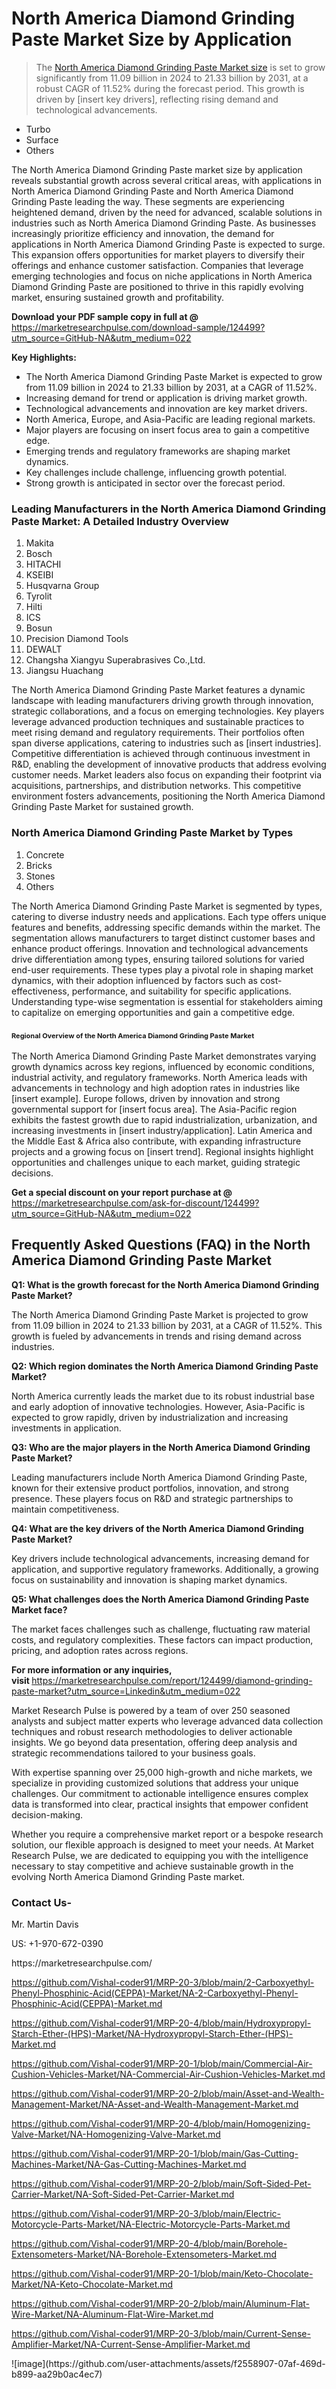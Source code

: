 <h1>North America Diamond Grinding Paste Market&nbsp;Size by Application</h1><blockquote><p>The <a href="https://marketresearchpulse.com/download-sample/124499?utm_source=GitHub-NA&amp;utm_medium=022">North America Diamond Grinding Paste Market size</a> is set to grow significantly from 11.09 billion in 2024 to 21.33 billion by 2031, at a robust CAGR of 11.52% during the forecast period. This growth is driven by [insert key drivers], reflecting rising demand and technological advancements.</p></blockquote><ul><li>Turbo<li> Surface<li> Others</li></ul><p>The North America Diamond Grinding Paste market size by application reveals substantial growth across several critical areas, with applications in North America Diamond Grinding Paste and North America Diamond Grinding Paste leading the way. These segments are experiencing heightened demand, driven by the need for advanced, scalable solutions in industries such as North America Diamond Grinding Paste. As businesses increasingly prioritize efficiency and innovation, the demand for applications in North America Diamond Grinding Paste is expected to surge. This expansion offers opportunities for market players to diversify their offerings and enhance customer satisfaction. Companies that leverage emerging technologies and focus on niche applications in North America Diamond Grinding Paste are positioned to thrive in this rapidly evolving market, ensuring sustained growth and profitability.</p><p><strong>Download your PDF sample copy in full at @ </strong><a href="https://marketresearchpulse.com/download-sample/124499?utm_source=GitHub-NA&amp;utm_medium=022">https://marketresearchpulse.com/download-sample/124499?utm_source=GitHub-NA&amp;utm_medium=022</a></p><p><strong>Key Highlights: </strong></p><ul><li>The North America Diamond Grinding Paste Market is expected to grow from 11.09 billion in 2024 to 21.33 billion by 2031, at a CAGR of 11.52%.</li><li>Increasing demand for trend or application is driving market growth.</li><li>Technological advancements and innovation are key market drivers.</li><li>North America, Europe, and Asia-Pacific are leading regional markets.</li><li>Major players are focusing on insert focus area to gain a competitive edge.</li><li>Emerging trends and regulatory frameworks are shaping market dynamics.</li><li>Key challenges include challenge, influencing growth potential.</li><li>Strong growth is anticipated in sector over the forecast period.</li></ul><h3>Leading Manufacturers in the North America Diamond Grinding Paste Market: A Detailed Industry Overview</h3><ol><li>Makita</li><li>Bosch</li><li>HITACHI</li><li>KSEIBI</li><li>Husqvarna Group</li><li>Tyrolit</li><li>Hilti</li><li>ICS</li><li>Bosun</li><li>Precision Diamond Tools</li><li>DEWALT</li><li>Changsha Xiangyu Superabrasives Co.,Ltd.</li><li>Jiangsu Huachang</li></ol><div class="flex max-w-full flex-col flex-grow"><div class="min-h-8 text-message flex w-full flex-col items-end gap-2 whitespace-normal break-words [.text-message+&amp;]:mt-5" dir="auto" data-message-author-role="assistant" data-message-id="fd8432e4-4910-450d-b182-61b7bfb0a01f" data-message-model-slug="gpt-4o"><div class="flex w-full flex-col gap-1 empty:hidden first:pt-[3px]"><div class="markdown prose w-full break-words dark:prose-invert light"><p>The North America Diamond Grinding Paste Market features a dynamic landscape with leading manufacturers driving growth through innovation, strategic collaborations, and a focus on emerging technologies. Key players leverage advanced production techniques and sustainable practices to meet rising demand and regulatory requirements. Their portfolios often span diverse applications, catering to industries such as [insert industries]. Competitive differentiation is achieved through continuous investment in R&amp;D, enabling the development of innovative products that address evolving customer needs. Market leaders also focus on expanding their footprint via acquisitions, partnerships, and distribution networks. This competitive environment fosters advancements, positioning the North America Diamond Grinding Paste Market for sustained growth.</p></div></div></div></div><h3>North America Diamond Grinding Paste Market by Types</h3><ol><li>Concrete<li> Bricks<li> Stones<li> Others</li></ol><div class="flex max-w-full flex-col flex-grow"><div class="min-h-8 text-message flex w-full flex-col items-end gap-2 whitespace-normal break-words [.text-message+&amp;]:mt-5" dir="auto" data-message-author-role="assistant" data-message-id="084470be-0bb7-4664-bddf-5156b4f41249" data-message-model-slug="gpt-4o-mini"><div class="flex w-full flex-col gap-1 empty:hidden first:pt-[3px]"><div class="markdown prose w-full break-words dark:prose-invert light"><p>The North America Diamond Grinding Paste Market is segmented by types, catering to diverse industry needs and applications. Each type offers unique features and benefits, addressing specific demands within the market. The segmentation allows manufacturers to target distinct customer bases and enhance product offerings. Innovation and technological advancements drive differentiation among types, ensuring tailored solutions for varied end-user requirements. These types play a pivotal role in shaping market dynamics, with their adoption influenced by factors such as cost-effectiveness, performance, and suitability for specific applications. Understanding type-wise segmentation is essential for stakeholders aiming to capitalize on emerging opportunities and gain a competitive edge.</p></div></div></div></div><h3><span style="font-size: 11px;">Regional Overview of the North America Diamond Grinding Paste Market</span></h3><div class="flex max-w-full flex-col flex-grow"><div class="min-h-8 text-message flex w-full flex-col items-end gap-2 whitespace-normal break-words [.text-message+&amp;]:mt-5" dir="auto" data-message-author-role="assistant" data-message-id="e9038762-ce64-4e30-91c9-9bd413514231" data-message-model-slug="gpt-4o-mini"><div class="flex w-full flex-col gap-1 empty:hidden first:pt-[3px]"><div class="markdown prose w-full break-words dark:prose-invert light"><p>The North America Diamond Grinding Paste Market demonstrates varying growth dynamics across key regions, influenced by economic conditions, industrial activity, and regulatory frameworks. North America leads with advancements in technology and high adoption rates in industries like [insert example]. Europe follows, driven by innovation and strong governmental support for [insert focus area]. The Asia-Pacific region exhibits the fastest growth due to rapid industrialization, urbanization, and increasing investments in [insert industry/application]. Latin America and the Middle East &amp; Africa also contribute, with expanding infrastructure projects and a growing focus on [insert trend]. Regional insights highlight opportunities and challenges unique to each market, guiding strategic decisions.</p></div></div></div></div><p><strong>Get a special discount on your report purchase at @ </strong><a href="https://marketresearchpulse.com/ask-for-discount/124499?utm_source=GitHub-NA&amp;utm_medium=022">https://marketresearchpulse.com/ask-for-discount/124499?utm_source=GitHub-NA&amp;utm_medium=022</a></p><h2>Frequently Asked Questions (FAQ) in the North America Diamond Grinding Paste Market</h2><p><strong>Q1: What is the growth forecast for the North America Diamond Grinding Paste Market?</strong></p><p>The North America Diamond Grinding Paste Market is projected to grow from 11.09 billion in 2024 to 21.33 billion by 2031, at a CAGR of 11.52%. This growth is fueled by advancements in trends and rising demand across industries.</p><p><strong>Q2: Which region dominates the North America Diamond Grinding Paste Market?</strong></p><p>North America currently leads the market due to its robust industrial base and early adoption of innovative technologies. However, Asia-Pacific is expected to grow rapidly, driven by industrialization and increasing investments in application.</p><p><strong>Q3: Who are the major players in the North America Diamond Grinding Paste Market?</strong></p><p>Leading manufacturers include North America Diamond Grinding Paste, known for their extensive product portfolios, innovation, and strong presence. These players focus on R&amp;D and strategic partnerships to maintain competitiveness.</p><p><strong>Q4: What are the key drivers of the North America Diamond Grinding Paste Market?</strong></p><p>Key drivers include technological advancements, increasing demand for application, and supportive regulatory frameworks. Additionally, a growing focus on sustainability and innovation is shaping market dynamics.</p><p><strong>Q5: What challenges does the North America Diamond Grinding Paste Market face?</strong></p><p>The market faces challenges such as challenge, fluctuating raw material costs, and regulatory complexities. These factors can impact production, pricing, and adoption rates across regions.</p><p><strong>For more information or any inquiries, visit&nbsp;</strong><a href="https://marketresearchpulse.com/report/124499/diamond-grinding-paste-market?utm_source=Linkedin&utm_medium=022">https://marketresearchpulse.com/report/124499/diamond-grinding-paste-market?utm_source=Linkedin&utm_medium=022</a></p><p>Market Research Pulse is powered by a team of over 250 seasoned analysts and subject matter experts who leverage advanced data collection techniques and robust research methodologies to deliver actionable insights. We go beyond data presentation, offering deep analysis and strategic recommendations tailored to your business goals.</p><p>With expertise spanning over 25,000 high-growth and niche markets, we specialize in providing customized solutions that address your unique challenges. Our commitment to actionable intelligence ensures complex data is transformed into clear, practical insights that empower confident decision-making.</p><p>Whether you require a comprehensive market report or a bespoke research solution, our flexible approach is designed to meet your needs. At Market Research Pulse, we are dedicated to equipping you with the intelligence necessary to stay competitive and achieve sustainable growth in the evolving North America Diamond Grinding Paste market.</p><h3><strong>Contact Us-</strong></h3><p>Mr. Martin Davis</p><p>US: +1-970-672-0390</p><p>https://marketresearchpulse.com/</p><p><a href="https://github.com/Vishal-coder91/MRP-20-3/blob/main/2-Carboxyethyl-Phenyl-Phosphinic-Acid(CEPPA)-Market/NA-2-Carboxyethyl-Phenyl-Phosphinic-Acid(CEPPA)-Market.md">https://github.com/Vishal-coder91/MRP-20-3/blob/main/2-Carboxyethyl-Phenyl-Phosphinic-Acid(CEPPA)-Market/NA-2-Carboxyethyl-Phenyl-Phosphinic-Acid(CEPPA)-Market.md</a></p><p><a href="https://github.com/Vishal-coder91/MRP-20-4/blob/main/Hydroxypropyl-Starch-Ether-(HPS)-Market/NA-Hydroxypropyl-Starch-Ether-(HPS)-Market.md">https://github.com/Vishal-coder91/MRP-20-4/blob/main/Hydroxypropyl-Starch-Ether-(HPS)-Market/NA-Hydroxypropyl-Starch-Ether-(HPS)-Market.md</a></p><p><a href="https://github.com/Vishal-coder91/MRP-20-1/blob/main/Commercial-Air-Cushion-Vehicles-Market/NA-Commercial-Air-Cushion-Vehicles-Market.md">https://github.com/Vishal-coder91/MRP-20-1/blob/main/Commercial-Air-Cushion-Vehicles-Market/NA-Commercial-Air-Cushion-Vehicles-Market.md</a></p><p><a href="https://github.com/Vishal-coder91/MRP-20-2/blob/main/Asset-and-Wealth-Management-Market/NA-Asset-and-Wealth-Management-Market.md">https://github.com/Vishal-coder91/MRP-20-2/blob/main/Asset-and-Wealth-Management-Market/NA-Asset-and-Wealth-Management-Market.md</a></p><p><a href="https://github.com/Vishal-coder91/MRP-20-4/blob/main/Homogenizing-Valve-Market/NA-Homogenizing-Valve-Market.md">https://github.com/Vishal-coder91/MRP-20-4/blob/main/Homogenizing-Valve-Market/NA-Homogenizing-Valve-Market.md</a></p><p><a href="https://github.com/Vishal-coder91/MRP-20-1/blob/main/Gas-Cutting-Machines-Market/NA-Gas-Cutting-Machines-Market.md">https://github.com/Vishal-coder91/MRP-20-1/blob/main/Gas-Cutting-Machines-Market/NA-Gas-Cutting-Machines-Market.md</a></p><p><a href="https://github.com/Vishal-coder91/MRP-20-2/blob/main/Soft-Sided-Pet-Carrier-Market/NA-Soft-Sided-Pet-Carrier-Market.md">https://github.com/Vishal-coder91/MRP-20-2/blob/main/Soft-Sided-Pet-Carrier-Market/NA-Soft-Sided-Pet-Carrier-Market.md</a></p><p><a href="https://github.com/Vishal-coder91/MRP-20-3/blob/main/Electric-Motorcycle-Parts-Market/NA-Electric-Motorcycle-Parts-Market.md">https://github.com/Vishal-coder91/MRP-20-3/blob/main/Electric-Motorcycle-Parts-Market/NA-Electric-Motorcycle-Parts-Market.md</a></p><p><a href="https://github.com/Vishal-coder91/MRP-20-4/blob/main/Borehole-Extensometers-Market/NA-Borehole-Extensometers-Market.md">https://github.com/Vishal-coder91/MRP-20-4/blob/main/Borehole-Extensometers-Market/NA-Borehole-Extensometers-Market.md</a></p><p><a href="https://github.com/Vishal-coder91/MRP-20-1/blob/main/Keto-Chocolate-Market/NA-Keto-Chocolate-Market.md">https://github.com/Vishal-coder91/MRP-20-1/blob/main/Keto-Chocolate-Market/NA-Keto-Chocolate-Market.md</a></p><p><a href="https://github.com/Vishal-coder91/MRP-20-2/blob/main/Aluminum-Flat-Wire-Market/NA-Aluminum-Flat-Wire-Market.md">https://github.com/Vishal-coder91/MRP-20-2/blob/main/Aluminum-Flat-Wire-Market/NA-Aluminum-Flat-Wire-Market.md</a></p><p><a href="https://github.com/Vishal-coder91/MRP-20-3/blob/main/Current-Sense-Amplifier-Market/NA-Current-Sense-Amplifier-Market.md">https://github.com/Vishal-coder91/MRP-20-3/blob/main/Current-Sense-Amplifier-Market/NA-Current-Sense-Amplifier-Market.md</a></p>
![image](https://github.com/user-attachments/assets/f2558907-07af-469d-b899-aa29b0ac4ec7)
